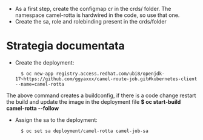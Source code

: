 
* As a first step, create the configmap cr in the crds/ folder. The namespace camel-rotta is hardwired in the code, so use that one.
* Create the sa, role and rolebinding present in the crds/folder



# Strategia documentata

* Create the deployment:

        $ oc new-app registry.access.redhat.com/ubi8/openjdk-17~https://github.com/ggyaxxx/camel-route-job.git#kubernetes-client --name=camel-rotta

The above command creates a buildconfig, if there is a code change restart the build and update the image in the deployment file **$ oc start-build camel-rotta --follow**

* Assign the sa to the deployment:

        $ oc set sa deployment/camel-rotta camel-job-sa 